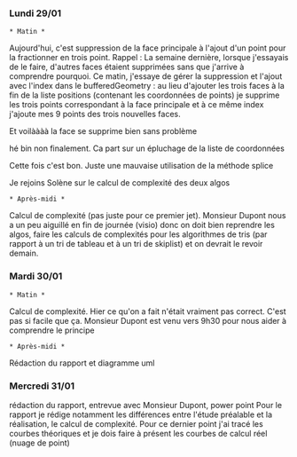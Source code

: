 ### Lundi 29/01
    * Matin *
Aujourd'hui, c'est suppression de la face principale à l'ajout d'un point pour la fractionner en trois
point.
Rappel : La semaine dernière, lorsque j'essayais de le faire, d'autres faces étaient supprimées sans
que j'arrive à comprendre pourquoi.
Ce matin, j'essaye de gérer la suppression et l'ajout avec l'index dans le bufferedGeometry :
au lieu d'ajouter les trois faces à la fin de la liste positions (contenant les coordonnées de points)
je supprime les trois points correspondant à la face principale et à ce même index j'ajoute mes 9 points
des trois nouvelles faces.

Et voilàààà la face se supprime bien sans problème

hé bin non finalement. Ca part sur un épluchage de la liste de coordonnées

Cette fois c'est bon. Juste une mauvaise utilisation de la méthode splice



Je rejoins Solène sur le calcul de complexité des deux algos

    * Après-midi *
Calcul de complexité (pas juste pour ce premier jet). Monsieur Dupont nous a un peu aiguillé
en fin de journée (visio) donc on doit bien reprendre les algos, faire les calculs de complexités pour
les algorithmes de tris (par rapport à un tri de tableau et à un tri de skiplist) et on devrait
le revoir demain.


### Mardi 30/01
    * Matin * 
Calcul de complexité. Hier ce qu'on a fait n'était vraiment pas correct. C'est pas si facile que ça. Monsieur 
Dupont est venu vers 9h30 pour nous aider à comprendre le principe 

    * Après-midi * 
Rédaction du rapport et diagramme uml

### Mercredi 31/01 
rédaction du rapport, entrevue avec Monsieur Dupont, power point 
Pour le rapport je rédige notamment les différences entre l'étude préalable et la réalisation, le calcul de complexité. 
Pour ce dernier point j'ai tracé les courbes théoriques et je dois faire à présent les courbes de calcul réel (nuage
de point)